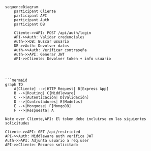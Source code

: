 ```mermaid
sequenceDiagram
    participant Cliente
    participant API
    participant Auth
    participant DB

    Cliente->>API: POST /api/auth/login
    API->>Auth: Validar credenciales
    Auth->>DB: Buscar usuario
    DB->>Auth: Devolver datos
    Auth->>Auth: Verificar contraseña
    Auth->>API: Generar JWT
    API->>Cliente: Devolver token + info usuario




```mermaid
graph TD
    A[Cliente] -->|HTTP Request| B[Express App]
    B -->|Routing| C[Middleware]
    C -->|Autenticación| D[Validación]
    D -->|Controladores| E[Modelos]
    E -->|Mongoose| F[MongoDB]
    F -->|Respuesta| A
```

    Note over Cliente,API: El token debe incluirse en las siguientes solicitudes

    Cliente->>API: GET /api/restricted
    API->>Auth: Middleware auth verifica JWT
    Auth->>API: Adjunta usuario a req.user
    API->>Cliente: Recurso solicitado
```
